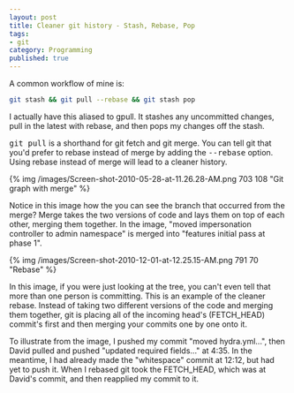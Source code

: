 ```yaml
---
layout: post
title: Cleaner git history - Stash, Rebase, Pop
tags:
- git
category: Programming
published: true
---
```

A common workflow of mine is:

```bash
git stash && git pull --rebase && git stash pop
```

I actually have this aliased to gpull. It stashes any uncommitted changes, pull in the latest with rebase, and then pops my changes off the stash.

<kbd>git pull</kbd> is a shorthand for git fetch and git merge. You can tell git that you'd prefer to rebase instead of merge by adding the <kbd>--rebase</kbd> option. Using rebase instead of merge will lead to a cleaner history.

{% img /images/Screen-shot-2010-05-28-at-11.26.28-AM.png 703 108 "Git graph with merge" %}

Notice in this image how the you can see the branch that occurred from the merge? Merge takes the two versions of code and lays them on top of each other, merging them together. In the image, "moved impersonation controller to admin namespace" is merged into "features initial pass at phase 1".

{% img /images/Screen-shot-2010-12-01-at-12.25.15-AM.png 791 70 "Rebase" %}

In this image, if you were just looking at the tree, you can't even tell that more than one person is committing. This is an example of the cleaner rebase. Instead of taking two different versions of the code and merging them together, git is placing all of the incoming head's (FETCH_HEAD) commit's first and then merging your commits one by one onto it.

To illustrate from the image, I pushed my commit "moved hydra.yml...", then David pulled and pushed "updated required fields..." at 4:35. In the meantime, I had already made the "whitespace" commit at 12:12, but had yet to push it. When I rebased git took the FETCH_HEAD, which was at David's commit, and then reapplied my commit to it.
